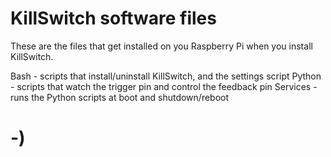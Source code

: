 # KillSwitch software files

These are the files that get installed on you Raspberry Pi when you install
KillSwitch.

Bash - scripts that install/uninstall KillSwitch, and the settings script
Python - scripts that watch the trigger pin and control the feedback pin
Services - runs the Python scripts at boot and shutdown/reboot

# -)
